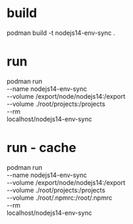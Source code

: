 # build
podman build -t nodejs14-env-sync .

# run
podman run \
--name nodejs14-env-sync \
--volume /export/node/nodejs14:/export \
--volume ./root/projects:/projects \
--rm \
localhost/nodejs14-env-sync

# run - cache
podman run \
--name nodejs14-env-sync \
--volume /export/node/nodejs14:/export \
--volume ./root/projects:/projects \
--volume ./root/.npmrc:/root/.npmrc \
--rm \
localhost/nodejs14-env-sync
